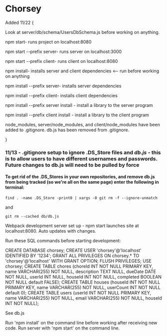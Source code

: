 # Chorsey

Added 11/22 {

Look at server/db/schema/UsersDbSchema.js before working on anything.

npm start- runs project on localhost:8080

npm start --prefix server- runs server on localhost:3000

npm start --prefix client- runs client on localhost:8080


npm install- installs server and client dependencies <-- run before working on anything

npm install --prefix server- installs server dependencies

npm install --prefix client- installs client dependencies


npm install --prefix server install <libraryName>- install a library to the server program

npm install --prefix client install <libraryName>- install a library to the client program


node_modules, server/node_modules, and client/node_modules have been added to .gitignore.
db.js has been removed from .gitignore.

}


### 11/13 - .gitignore setup to ignore .DS_Store files and *db.js* - this is to allow users to have different usernames and passwords. Future changes to db.js will need to be pulled by force

#### To get rid of the .DS_Stores in your own repositories, and remove db.js from being tracked (so we're all on the same page) enter the following in terminal:

`find . -name .DS_Store -print0 | xargs -0 git rm -f --ignore-unmatch`

and

`git rm --cached db/db.js`

Webpack development server set up - npm start launches site at localhost:8080. Auto updates with changes.

Run these SQL commands before starting development:

CREATE DATABASE chorsey;
CREATE USER 'chorsey'@'localhost' IDENTIFIED BY '1234';
GRANT ALL PRIVILEGES ON chorsey.* TO 'chorsey'@'localhost' WITH GRANT OPTION;
FLUSH PRIVILEGES;
USE chorsey;
CREATE TABLE chores (choreId INT NOT NULL PRIMARY KEY, name VARCHAR(255) NOT NULL, description TEXT NULL, dueDate DATE NOT NULL, userId INT NULL, houseId INT NOT NULL, completed BOOLEAN NOT NULL default FALSE);
CREATE TABLE houses (houseId INT NOT NULL PRIMARY KEY, name VARCHAR(255) NOT NULL, userCount INT NOT NULL default 0);
CREATE TABLE users (userId INT NOT NULL PRIMARY KEY, name VARCHAR(255) NOT NULL, email VARCHAR(255) NOT NULL, houseId INT NOT NULL);

See db.js

Run 'npm install' on the command line before working after receiving new code.
Run server with 'npm start' on the command line.
